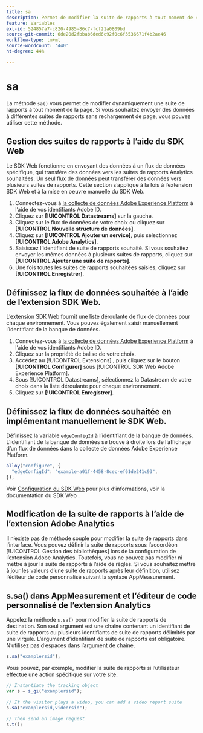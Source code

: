 ```yaml
---
title: sa
description: Permet de modifier la suite de rapports à tout moment de votre mise en œuvre.
feature: Variables
exl-id: 524857a7-c820-4985-86c7-fcf21a0809bd
source-git-commit: 6de20d2fbbab6ded6c92f0c6f3536671f4b2ae46
workflow-type: tm+mt
source-wordcount: '440'
ht-degree: 44%

---
```


# sa

La méthode `sa()` vous permet de modifier dynamiquement une suite de rapports à tout moment de la page. Si vous souhaitez envoyer des données à différentes suites de rapports sans rechargement de page, vous pouvez utiliser cette méthode.

## Gestion des suites de rapports à l’aide du SDK Web

Le SDK Web fonctionne en envoyant des données à un flux de données spécifique, qui transfère des données vers les suites de rapports Analytics souhaitées. Un seul flux de données peut transférer des données vers plusieurs suites de rapports. Cette section s’applique à la fois à l’extension SDK Web et à la mise en oeuvre manuelle du SDK Web.

1. Connectez-vous à [la collecte de données Adobe Experience Platform](https://experience.adobe.com/data-collection) à l’aide de vos identifiants Adobe ID.
1. Cliquez sur **[!UICONTROL Datastreams]** sur la gauche.
1. Cliquez sur le flux de données de votre choix ou cliquez sur **[!UICONTROL Nouvelle structure de données]**.
1. Cliquez sur **[!UICONTROL Ajouter un service]**, puis sélectionnez **[!UICONTROL Adobe Analytics]**.
1. Saisissez l’identifiant de suite de rapports souhaité. Si vous souhaitez envoyer les mêmes données à plusieurs suites de rapports, cliquez sur **[!UICONTROL Ajouter une suite de rapports]**.
1. Une fois toutes les suites de rapports souhaitées saisies, cliquez sur **[!UICONTROL Enregistrer]**.

## Définissez la flux de données souhaitée à l’aide de l’extension SDK Web.

L’extension SDK Web fournit une liste déroulante de flux de données pour chaque environnement. Vous pouvez également saisir manuellement l’identifiant de la banque de données.

1. Connectez-vous à [la collecte de données Adobe Experience Platform](https://experience.adobe.com/data-collection) à l’aide de vos identifiants Adobe ID.
1. Cliquez sur la propriété de balise de votre choix.
1. Accédez au [!UICONTROL Extensions] , puis cliquez sur le bouton **[!UICONTROL Configurer]** sous [!UICONTROL SDK Web Adobe Experience Platform].
1. Sous [!UICONTROL Datastreams], sélectionnez la Datastream de votre choix dans la liste déroulante pour chaque environnement.
1. Cliquez sur **[!UICONTROL Enregistrer]**.

## Définissez la flux de données souhaitée en implémentant manuellement le SDK Web.

Définissez la variable `edgeConfigId` à l’identifiant de la banque de données. L’identifiant de la banque de données se trouve à droite lors de l’affichage d’un flux de données dans la collecte de données Adobe Experience Platform.

```js
alloy("configure", {
  "edgeConfigId": "example-a01f-4458-8cec-ef61de241c93",
});
```

Voir [Configuration du SDK Web](https://experienceleague.adobe.com/docs/experience-platform/edge/fundamentals/configuring-the-sdk.html?lang=fr) pour plus d’informations, voir la documentation du SDK Web .

## Modification de la suite de rapports à l’aide de l’extension Adobe Analytics

Il n’existe pas de méthode souple pour modifier la suite de rapports dans l’interface. Vous pouvez définir la suite de rapports sous l’accordéon [!UICONTROL Gestion des bibliothèques] lors de la configuration de l’extension Adobe Analytics. Toutefois, vous ne pouvez pas modifier ni mettre à jour la suite de rapports à l’aide de règles. Si vous souhaitez mettre à jour les valeurs d’une suite de rapports après leur définition, utilisez l’éditeur de code personnalisé suivant la syntaxe AppMeasurement.

## s.sa() dans AppMeasurement et l’éditeur de code personnalisé de l’extension Analytics

Appelez la méthode `s.sa()` pour modifier la suite de rapports de destination. Son seul argument est une chaîne contenant un identifiant de suite de rapports ou plusieurs identifiants de suite de rapports délimités par une virgule. L’argument d’identifiant de suite de rapports est obligatoire. N’utilisez pas d’espaces dans l’argument de chaîne.

```js
s.sa("examplersid");
```

Vous pouvez, par exemple, modifier la suite de rapports si l’utilisateur effectue une action spécifique sur votre site.

```js
// Instantiate the tracking object
var s = s_gi("examplersid");

// If the visitor plays a video, you can add a video report suite
s.sa("examplersid,videorsid");

// Then send an image request
s.t();
```
